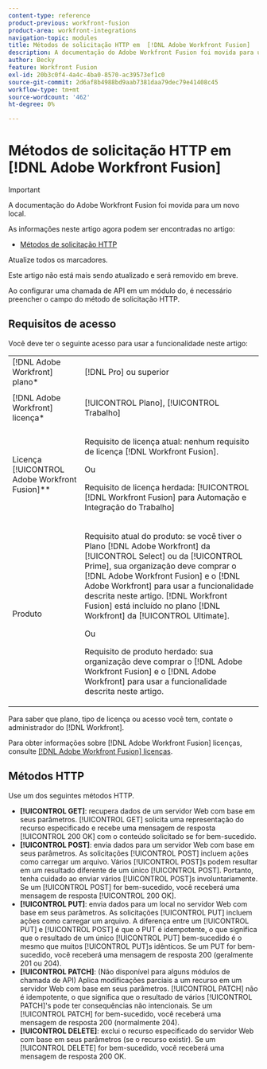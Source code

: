 ```yaml
---
content-type: reference
product-previous: workfront-fusion
product-area: workfront-integrations
navigation-topic: modules
title: Métodos de solicitação HTTP em  [!DNL Adobe Workfront Fusion]
description: A documentação do Adobe Workfront Fusion foi movida para um novo local. Este artigo foi descontinuado, mas contém um link para o novo artigo que aborda essa funcionalidade.
author: Becky
feature: Workfront Fusion
exl-id: 20b3c0f4-4a4c-4ba0-8570-ac39573ef1c0
source-git-commit: 2d6af8b4988bd9aab7381daa79dec79e41408c45
workflow-type: tm+mt
source-wordcount: '462'
ht-degree: 0%

---
```


# Métodos de solicitação HTTP em [!DNL Adobe Workfront Fusion]

>[!IMPORTANT]
>
>A documentação do Adobe Workfront Fusion foi movida para um novo local.
>
>As informações neste artigo agora podem ser encontradas no artigo:
>
>* [Métodos de solicitação HTTP](https://experienceleague.adobe.com/docs/workfront-fusion/using/references/modules/http-request-methods.html)
>
>Atualize todos os marcadores.
>
>Este artigo não está mais sendo atualizado e será removido em breve.

Ao configurar uma chamada de API em um módulo do, é necessário preencher o campo do método de solicitação HTTP.

## Requisitos de acesso

Você deve ter o seguinte acesso para usar a funcionalidade neste artigo:

<table style="table-layout:auto">
 <col> 
 <col> 
 <tbody> 
  <tr> 
    <td role="rowheader">[!DNL Adobe Workfront] plano*</td> 
   <td> <p>[!DNL Pro] ou superior</p> </td> 
  </tr> 
  <tr data-mc-conditions=""> 
   <td role="rowheader">[!DNL Adobe Workfront] licença*</td> 
   <td> <p>[!UICONTROL Plano], [!UICONTROL Trabalho]</p> </td> 
  </tr> 
  <tr> 
   <td role="rowheader">Licença [!UICONTROL Adobe Workfront Fusion]**</td> 
   <td>
   <p>Requisito de licença atual: nenhum requisito de licença [!DNL Workfront Fusion].</p>
   <p>Ou</p>
   <p>Requisito de licença herdada: [!UICONTROL [!DNL Workfront Fusion] para Automação e Integração do Trabalho] </p>
   </td> 
  </tr> 
  <tr> 
   <td role="rowheader">Produto</td> 
   <td>
   <p>Requisito atual do produto: se você tiver o Plano [!DNL Adobe Workfront] da [!UICONTROL Select] ou da [!UICONTROL Prime], sua organização deve comprar o [!DNL Adobe Workfront Fusion] e o [!DNL Adobe Workfront] para usar a funcionalidade descrita neste artigo. [!DNL Workfront Fusion] está incluído no plano [!DNL Workfront] da [!UICONTROL Ultimate].</p>
   <p>Ou</p>
   <p>Requisito de produto herdado: sua organização deve comprar o [!DNL Adobe Workfront Fusion] e o [!DNL Adobe Workfront] para usar a funcionalidade descrita neste artigo.</p>
   </td> 
  </tr> 
 </tbody> 
</table>

Para saber que plano, tipo de licença ou acesso você tem, contate o administrador do [!DNL Workfront].

Para obter informações sobre [!DNL Adobe Workfront Fusion] licenças, consulte [[!DNL Adobe Workfront Fusion] licenças](../../workfront-fusion/get-started/license-automation-vs-integration.md).

## Métodos HTTP

Use um dos seguintes métodos HTTP.

* **[!UICONTROL GET]**: recupera dados de um servidor Web com base em seus parâmetros. [!UICONTROL GET] solicita uma representação do recurso especificado e recebe uma mensagem de resposta [!UICONTROL 200 OK] com o conteúdo solicitado se for bem-sucedido.
* **[!UICONTROL POST]**: envia dados para um servidor Web com base em seus parâmetros. As solicitações [!UICONTROL POST] incluem ações como carregar um arquivo. Vários [!UICONTROL POST]s podem resultar em um resultado diferente de um único [!UICONTROL POST]. Portanto, tenha cuidado ao enviar vários [!UICONTROL POST]s involuntariamente. Se um [!UICONTROL POST] for bem-sucedido, você receberá uma mensagem de resposta [!UICONTROL 200 OK].
* **[!UICONTROL PUT]**: envia dados para um local no servidor Web com base em seus parâmetros. As solicitações [!UICONTROL PUT] incluem ações como carregar um arquivo. A diferença entre um [!UICONTROL PUT] e [!UICONTROL POST] é que o PUT é idempotente, o que significa que o resultado de um único [!UICONTROL PUT] bem-sucedido é o mesmo que muitos [!UICONTROL PUT]s idênticos. Se um PUT for bem-sucedido, você receberá uma mensagem de resposta 200 (geralmente 201 ou 204).
* **[!UICONTROL PATCH]**: (Não disponível para alguns módulos de chamada de API) Aplica modificações parciais a um recurso em um servidor Web com base em seus parâmetros. [!UICONTROL PATCH] não é idempotente, o que significa que o resultado de vários [!UICONTROL PATCH]&#39;s pode ter consequências não intencionais. Se um [!UICONTROL PATCH] for bem-sucedido, você receberá uma mensagem de resposta 200 (normalmente 204).
* **[!UICONTROL DELETE]**: exclui o recurso especificado do servidor Web com base em seus parâmetros (se o recurso existir). Se um [!UICONTROL DELETE] for bem-sucedido, você receberá uma mensagem de resposta 200 OK.

